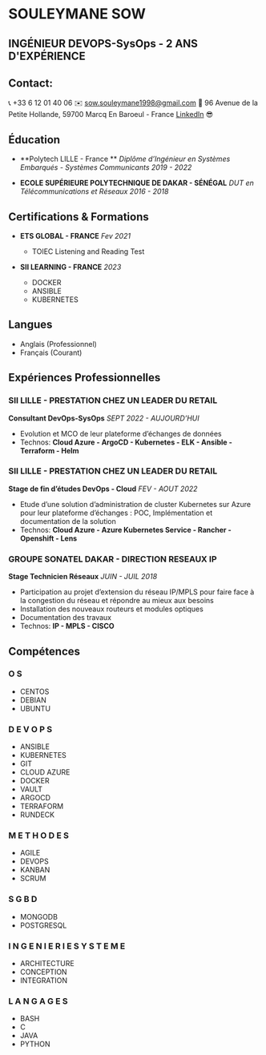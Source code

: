 # SOULEYMANE SOW
## INGÉNIEUR DEVOPS-SysOps - 2 ANS D'EXPÉRIENCE

## Contact:
📞 +33 6 12 01 40 06
✉️ sow.souleymane1998@gmail.com
📍 96 Avenue de la Petite Hollande, 59700 Marcq En Baroeul - France
[LinkedIn](linkedin.com/in/souleymanesowss) 😎

## Éducation
- **Polytech LILLE - France **
  *Diplôme d’Ingénieur en Systèmes Embarqués - Systèmes Communicants*
  *2019 - 2022*

- **ECOLE SUPÉRIEURE POLYTECHNIQUE DE DAKAR - SÉNÉGAL**
  *DUT en Télécommunications et Réseaux*
  *2016 - 2018*

## Certifications & Formations
- **ETS GLOBAL - FRANCE**
  *Fev 2021*
  - TOIEC Listening and Reading Test

- **SII LEARNING - FRANCE**
  *2023*
  - DOCKER
  - ANSIBLE
  - KUBERNETES

## Langues
- Anglais (Professionnel)
- Français (Courant)

## Expériences Professionnelles
### SII LILLE - PRESTATION CHEZ UN LEADER DU RETAIL
**Consultant DevOps-SysOps**     *SEPT 2022 - AUJOURD’HUI*
- Evolution et MCO de leur plateforme d’échanges de données
- Technos: **Cloud Azure - ArgoCD - Kubernetes - ELK - Ansible - Terraform - Helm**

### SII LILLE - PRESTATION CHEZ UN LEADER DU RETAIL
**Stage de fin d’études DevOps - Cloud**      *FEV - AOUT 2022*
- Etude d’une solution d’administration de cluster Kubernetes sur Azure pour leur plateforme d’échanges : POC, Implémentation et documentation de la solution
- Technos: **Cloud Azure - Azure Kubernetes Service - Rancher - Openshift - Lens**

### GROUPE SONATEL DAKAR - DIRECTION RESEAUX IP
**Stage Technicien Réseaux**      *JUIN - JUIL 2018*
- Participation au projet d’extension du réseau IP/MPLS pour faire face à la congestion du réseau et répondre au mieux aux besoins
- Installation des nouveaux routeurs et modules optiques
- Documentation des travaux
- Technos: **IP - MPLS - CISCO**

## Compétences
### O S
- CENTOS
- DEBIAN
- UBUNTU

### D E V O P S
- ANSIBLE
- KUBERNETES
- GIT
- CLOUD AZURE
- DOCKER
- VAULT
- ARGOCD
- TERRAFORM
- RUNDECK

### M E T H O D E S
- AGILE
- DEVOPS
- KANBAN
- SCRUM

### S G B D
- MONGODB
- POSTGRESQL

### I N G E N I E R I E  S Y S T E M E
- ARCHITECTURE
- CONCEPTION
- INTEGRATION

### L A N G A G E S
- BASH
- C
- JAVA
- PYTHON

